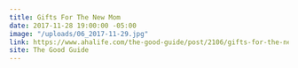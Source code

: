 ```yaml
---
title: Gifts For The New Mom
date: 2017-11-28 19:00:00 -05:00
image: "/uploads/06_2017-11-29.jpg"
link: https://www.ahalife.com/the-good-guide/post/2106/gifts-for-the-new-mom
site: The Good Guide
---
```


